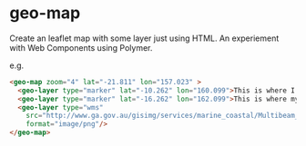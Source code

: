 geo-map
=======

Create an leaflet map with some layer just using HTML. An experiement with Web Components using Polymer.

e.g.

```HTML
<geo-map zoom="4" lat="-21.811" lon="157.023" >
  <geo-layer type="marker" lat="-10.262" lon="160.099">This is where I live</geo-layer>
  <geo-layer type="marker" lat="-16.262" lon="162.099">This is where my friend lives</geo-layer>
  <geo-layer type="wms" 
    src="http://www.ga.gov.au/gisimg/services/marine_coastal/Multibeam_50m_Bathymetry_2012_RGB/MapServer/WMSServer" name="0"
    format="image/png"/>
</geo-map>
```

